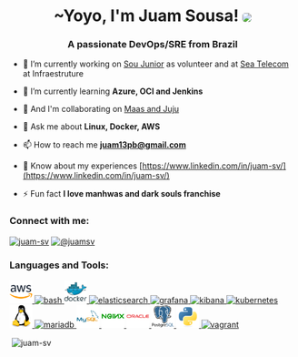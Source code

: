 <h1 align="center"> ~Yoyo, I'm Juam Sousa! <img src="https://media.giphy.com/media/3o7abAHdYvZdBNnGZq/giphy.gif" width="50" style="border-radius:30%" align="center"></h1>

<h3 align="center">A passionate DevOps/SRE from Brazil</h3>

<!-- <p align="left"> <img src="https://komarev.com/ghpvc/?username=juam-sv&label=Profile%20views&color=0e75b6&style=flat" alt="juam-sv" /> </p> -->

- 🔭 I’m currently working on [Sou Junior](https://github.com/SouJunior/devops) as volunteer and at [Sea Telecom](https://www.seatelecom.com.br/) at Infraestruture

- 🌱 I’m currently learning **Azure, OCI and Jenkins**

- 🤝 And I'm collaborating on [Maas and Juju](https://github.com/madson7/maas_lab)

<!-- - 👨‍💻 All of my projects are available at [https://github.com/juam-sv/portifolio](https://github.com/juam-sv/portifolio) (On development) -->

<!-- - 📝 I regularly write articles on [ondevelopment](ondevelopment) -->

- 💬 Ask me about **Linux, Docker, AWS**

- 📫 How to reach me **juam13pb@gmail.com**

- 📄 Know about my experiences [https://www.linkedin.com/in/juam-sv/](https://www.linkedin.com/in/juam-sv/)

- ⚡ Fun fact **I love manhwas and dark souls franchise**

<h3 align="left">Connect with me:</h3>
<p align="left">
<a href="https://linkedin.com/in/juam-sv" target="blank"><img align="center" src="https://raw.githubusercontent.com/rahuldkjain/github-profile-readme-generator/master/src/images/icons/Social/linked-in-alt.svg" alt="juam-sv" height="30" width="40" /></a>
<a href="https://medium.com/@juamsv" target="blank"><img align="center" src="https://raw.githubusercontent.com/rahuldkjain/github-profile-readme-generator/master/src/images/icons/Social/medium.svg" alt="@juamsv" height="30" width="40" /></a>
</p>

<h3 align="left">Languages and Tools:</h3>
<p align="left"> <a href="https://aws.amazon.com" target="_blank" rel="noreferrer"> <img src="https://raw.githubusercontent.com/devicons/devicon/master/icons/amazonwebservices/amazonwebservices-original-wordmark.svg" alt="aws" width="40" height="40"/> </a> <a href="https://www.gnu.org/software/bash/" target="_blank" rel="noreferrer"> <img src="https://www.vectorlogo.zone/logos/gnu_bash/gnu_bash-icon.svg" alt="bash" width="40" height="40"/> </a> <a href="https://www.docker.com/" target="_blank" rel="noreferrer"> <img src="https://raw.githubusercontent.com/devicons/devicon/master/icons/docker/docker-original-wordmark.svg" alt="docker" width="40" height="40"/> </a> <a href="https://www.elastic.co" target="_blank" rel="noreferrer"> <img src="https://www.vectorlogo.zone/logos/elastic/elastic-icon.svg" alt="elasticsearch" width="40" height="40"/> </a> <a href="https://grafana.com" target="_blank" rel="noreferrer"> <img src="https://www.vectorlogo.zone/logos/grafana/grafana-icon.svg" alt="grafana" width="40" height="40"/> </a> <a href="https://www.elastic.co/kibana" target="_blank" rel="noreferrer"> <img src="https://www.vectorlogo.zone/logos/elasticco_kibana/elasticco_kibana-icon.svg" alt="kibana" width="40" height="40"/> </a> <a href="https://kubernetes.io" target="_blank" rel="noreferrer"> <img src="https://www.vectorlogo.zone/logos/kubernetes/kubernetes-icon.svg" alt="kubernetes" width="40" height="40"/> </a> <a href="https://www.linux.org/" target="_blank" rel="noreferrer"> <img src="https://raw.githubusercontent.com/devicons/devicon/master/icons/linux/linux-original.svg" alt="linux" width="40" height="40"/> </a> <a href="https://mariadb.org/" target="_blank" rel="noreferrer"> <img src="https://www.vectorlogo.zone/logos/mariadb/mariadb-icon.svg" alt="mariadb" width="40" height="40"/> </a> <a href="https://www.mysql.com/" target="_blank" rel="noreferrer"> <img src="https://raw.githubusercontent.com/devicons/devicon/master/icons/mysql/mysql-original-wordmark.svg" alt="mysql" width="40" height="40"/> </a> <a href="https://www.nginx.com" target="_blank" rel="noreferrer"> <img src="https://raw.githubusercontent.com/devicons/devicon/master/icons/nginx/nginx-original.svg" alt="nginx" width="40" height="40"/> </a> <a href="https://www.oracle.com/" target="_blank" rel="noreferrer"> <img src="https://raw.githubusercontent.com/devicons/devicon/master/icons/oracle/oracle-original.svg" alt="oracle" width="40" height="40"/> </a> <a href="https://www.postgresql.org" target="_blank" rel="noreferrer"> <img src="https://raw.githubusercontent.com/devicons/devicon/master/icons/postgresql/postgresql-original-wordmark.svg" alt="postgresql" width="40" height="40"/> </a> <a href="https://www.python.org" target="_blank" rel="noreferrer"> <img src="https://raw.githubusercontent.com/devicons/devicon/master/icons/python/python-original.svg" alt="python" width="40" height="40"/> </a> <a href="https://www.vagrantup.com/" target="_blank" rel="noreferrer"> <img src="https://www.vectorlogo.zone/logos/vagrantup/vagrantup-icon.svg" alt="vagrant" width="40" height="40"/> </a> </p>

<!-- <p><img align="left" src="https://github-readme-stats.vercel.app/api/top-langs?username=juam-sv&show_icons=true&locale=en&layout=compact" alt="juam-sv" /></p> -->

<p>&nbsp;<img align="center" src="https://github-readme-stats.vercel.app/api?username=juam-sv&show_icons=true&locale=en&v&show_icons=true&include_all_commits=true&count_private=false&bg_color=161320&text_color=D9E0EE&icon_color=DDB6F2&title_color=96CDFB" alt="juam-sv" /></p>

<!-- <p><img align="center" src="https://github-readme-streak-stats.herokuapp.com/?user=juam-sv&" alt="juam-sv" /></p> -->

